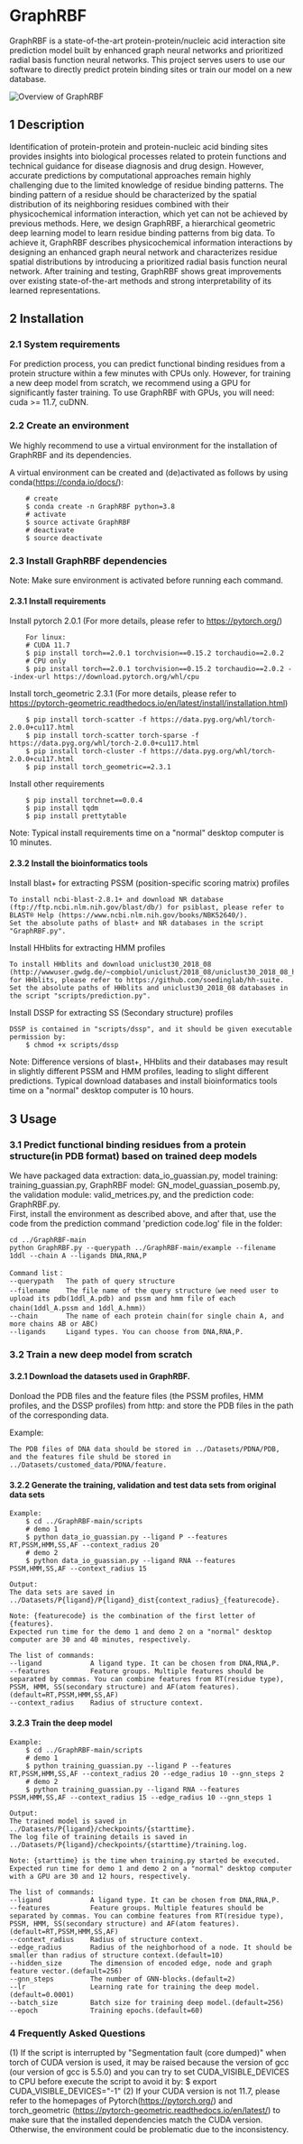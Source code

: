 # GraphRBF 

GraphRBF is a state-of-the-art protein-protein/nucleic acid interaction site prediction model built by enhanced graph neural networks and prioritized radial basis function neural networks. 
This project serves users to use our software to directly predict protein binding sites or train our model on a new database.  

![](https://github.com/Wssduer/GraphRBF/blob/main/GraphRBF-main/IMG/GraphRBF_flame.jpg "Overview of GraphRBF")  

## 1 Description 

  Identification of protein-protein and protein-nucleic acid binding sites provides insights into biological processes related to protein functions and technical guidance for disease diagnosis and drug design. However, accurate predictions by computational approaches remain highly challenging due to the limited knowledge of residue binding patterns. The binding pattern of a residue should be characterized by the spatial distribution of its neighboring residues combined with their physicochemical information interaction, which yet can not be achieved by previous methods. Here, we design GraphRBF, a hierarchical geometric deep learning model to learn residue binding patterns from big data. To achieve it, GraphRBF describes physicochemical information interactions by designing an enhanced graph neural network and characterizes residue spatial distributions by introducing a prioritized radial basis function neural network. After training and testing, GraphRBF shows great improvements over existing state-of-the-art methods and strong interpretability of its learned representations. 
  
## 2 Installation  

### 2.1 System requirements
For prediction process, you can predict functional binding residues from a protein structure within a few minutes with CPUs only. However, for training a new deep model from scratch, we recommend using a GPU for significantly faster training.
To use GraphRBF with GPUs, you will need: cuda >= 11.7, cuDNN.
### 2.2 Create an environment

We highly recommend to use a virtual environment for the installation of GraphRBF and its dependencies.

A virtual environment can be created and (de)activated as follows by using conda(https://conda.io/docs/):

        # create
        $ conda create -n GraphRBF python=3.8
        # activate
        $ source activate GraphRBF
        # deactivate
        $ source deactivate
        
### 2.3 Install GraphRBF dependencies
Note: Make sure environment is activated before running each command.

#### 2.3.1 Install requirements
Install pytorch 2.0.1 (For more details, please refer to https://pytorch.org/)

        For linux:
        # CUDA 11.7
        $ pip install torch==2.0.1 torchvision==0.15.2 torchaudio==2.0.2
        # CPU only
        $ pip install torch==2.0.1 torchvision==0.15.2 torchaudio==2.0.2 --index-url https://download.pytorch.org/whl/cpu
Install torch_geometric 2.3.1 (For more details, please refer to https://pytorch-geometric.readthedocs.io/en/latest/install/installation.html)

        $ pip install torch-scatter -f https://data.pyg.org/whl/torch-2.0.0+cu117.html
        $ pip install torch-scatter torch-sparse -f https://data.pyg.org/whl/torch-2.0.0+cu117.html
        $ pip install torch-cluster -f https://data.pyg.org/whl/torch-2.0.0+cu117.html
        $ pip install torch_geometric==2.3.1
Install other requirements

        $ pip install torchnet==0.0.4
        $ pip install tqdm
        $ pip install prettytable

Note: Typical install requirements time on a "normal" desktop computer is 10 minutes.
    
#### 2.3.2 Install the bioinformatics tools
Install blast+ for extracting PSSM (position-specific scoring matrix) profiles

    To install ncbi-blast-2.8.1+ and download NR database (ftp://ftp.ncbi.nlm.nih.gov/blast/db/) for psiblast, please refer to BLAST® Help (https://www.ncbi.nlm.nih.gov/books/NBK52640/).
    Set the absolute paths of blast+ and NR databases in the script "GraphRBF.py".
Install HHblits for extracting HMM profiles

    To install HHblits and download uniclust30_2018_08 (http://wwwuser.gwdg.de/~compbiol/uniclust/2018_08/uniclust30_2018_08_hhsuite.tar.gz) for HHblits, please refer to https://github.com/soedinglab/hh-suite.
    Set the absolute paths of HHblits and uniclust30_2018_08 databases in the script "scripts/prediction.py".
    
Install DSSP for extracting SS (Secondary structure) profiles

    DSSP is contained in "scripts/dssp", and it should be given executable permission by:
        $ chmod +x scripts/dssp
 Note: Difference versions of blast+, HHblits and their databases may result in slightly different PSSM and HMM profiles, leading to slight different predictions. Typical download databases and install bioinformatics tools time on a "normal" desktop computer is 10 hours.
    
## 3 Usage   

### 3.1 Predict functional binding residues from a protein structure(in PDB format) based on trained deep models
We have packaged data extraction: data_io_guassian.py, model training: training_guassian.py, GraphRBF model: GN_model_guassian_posemb.py, the validation module: valid_metrices.py, and the prediction code: GraphRBF.py.  
First, install the environment as described above, and after that, use the code from the prediction command 'prediction code.log' file in the folder:  


    cd ../GraphRBF-main  
    python GraphRBF.py --querypath ../GraphRBF-main/example --filename 1ddl --chain A --ligands DNA,RNA,P  
  
    Command list： 
    --querypath   The path of query structure  
    --filename    The file name of the query structure（we need user to upload its pdb(1ddl_A.pdb) and pssm and hmm file of each chain(1ddl_A.pssm and 1ddl_A.hmm)）  
    --chain       The name of each protein chain(for single chain A, and more chains AB or ABC)
    --ligands     Ligand types. You can choose from DNA,RNA,P.
  
### 3.2  Train a new deep model from scratch

#### 3.2.1 Download the datasets used in GraphRBF.

Donload the PDB files and the feature files (the PSSM profiles, HMM profiles, and the DSSP profiles) from http: and store the PDB files in the path of the corresponding data.

Example:

	The PDB files of DNA data should be stored in ../Datasets/PDNA/PDB, and the features file shuld be stored in ../Datasets/customed_data/PDNA/feature.


#### 3.2.2 Generate the training, validation and test data sets from original data sets

    Example:
        $ cd ../GraphRBF-main/scripts
        # demo 1
        $ python data_io_guassian.py --ligand P --features RT,PSSM,HMM,SS,AF --context_radius 20
        # demo 2
        $ python data_io_guassian.py --ligand RNA --features PSSM,HMM,SS,AF --context_radius 15

    Output:
    The data sets are saved in ../Datasets/P{ligand}/P{ligand}_dist{context_radius}_{featurecode}.

    Note: {featurecode} is the combination of the first letter of {features}.
    Expected run time for the demo 1 and demo 2 on a "normal" desktop computer are 30 and 40 minutes, respectively.

    The list of commands:
    --ligand            A ligand type. It can be chosen from DNA,RNA,P.
    --features          Feature groups. Multiple features should be separated by commas. You can combine features from RT(residue type), PSSM, HMM, SS(secondary structure) and AF(atom features).(default=RT,PSSM,HMM,SS,AF)
    --context_radius    Radius of structure context.

#### 3.2.3 Train the deep model

    Example:
        $ cd ../GraphRBF-main/scripts
        # demo 1
        $ python training_guassian.py --ligand P --features RT,PSSM,HMM,SS,AF --context_radius 20 --edge_radius 10 --gnn_steps 2
        # demo 2
        $ python training_guassian.py --ligand RNA --features PSSM,HMM,SS,AF --context_radius 15 --edge_radius 10 --gnn_steps 1

    Output:
    The trained model is saved in ../Datasets/P{ligand}/checkpoints/{starttime}.
    The log file of training details is saved in ../Datasets/P{ligand}/checkpoints/{starttime}/training.log.

    Note: {starttime} is the time when training.py started be executed.
    Expected run time for demo 1 and demo 2 on a "normal" desktop computer with a GPU are 30 and 12 hours, respectively.

    The list of commands:
    --ligand            A ligand type. It can be chosen from DNA,RNA,P.
    --features          Feature groups. Multiple features should be separated by commas. You can combine features from RT(residue type), PSSM, HMM, SS(secondary structure) and AF(atom features).(default=RT,PSSM,HMM,SS,AF)
    --context_radius    Radius of structure context.
    --edge_radius       Radius of the neighborhood of a node. It should be smaller than radius of structure context.(default=10)
    --hidden_size       The dimension of encoded edge, node and graph feature vector.(default=256)
    --gnn_steps         The number of GNN-blocks.(default=2)
    --lr                Learning rate for training the deep model.(default=0.0001)
    --batch_size        Batch size for training deep model.(default=256)
    --epoch             Training epochs.(default=60)

### 4 Frequently Asked Questions
(1) If the script is interrupted by "Segmentation fault (core dumped)" when torch of CUDA version is used, it may be raised because the version of gcc (our version of gcc is 5.5.0) and you can try to set CUDA_VISIBLE_DEVICES to CPU before execute the script to avoid it by:
        $ export CUDA_VISIBLE_DEVICES="-1"
(2) If your CUDA version is not 11.7, please refer to the homepages of Pytorch(https://pytorch.org/) and torch_geometric (https://pytorch-geometric.readthedocs.io/en/latest/) to make sure that the installed dependencies match the CUDA version. Otherwise, the environment could be problematic due to the inconsistency.

